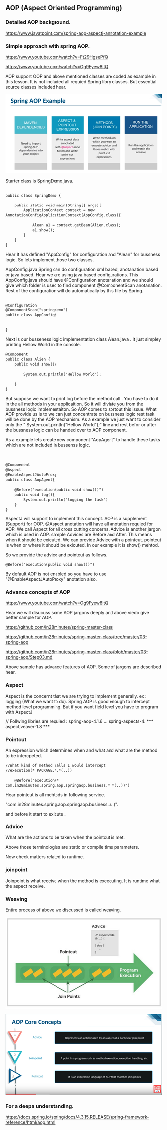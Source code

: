 
## AOP (Aspect Oriented Programming)




### Detailed AOP background.

https://www.javatpoint.com/spring-aop-aspectj-annotation-example



### Simple approach with spring AOP.

https://www.youtube.com/watch?v=Ft29HgsePfQ

https://www.youtube.com/watch?v=Og9Fyew8ltQ




AOP support OOP and above mentioned classes are coded as example in this lesson. It is not included all requied Spring libry classes. But essential source classes included hear.

![AOP- Approach](aop-2.PNG?raw=true "AOP- Approach")

Starter class is SpringDemo.java.


```

public class SpringDemo {

    public static void main(String[] args){
        ApplicationContext context = new AnnotationConfigApplicationContext(AppConfig.class){

            Alean a1 = context.getBean(Alien.class);
            a1.show();
        }
    }
}

```

Hear It has defined "AppConfig" for configuration and "Alean" for bussness logic.  So lets implement those two classes.

AppConfig.java
Spring can do configuration xml based, anotanation based or java based. Hear we are using java based configurations.
This AppConfig.java should have @Configuration anotanation and we should give which folder is used to find component
 @ComponentScan  anotanation. Rest of the configuration will do automatically by this file by Spring.

```

@Configuration
@ComponentScan("springdemo")
public class AppConfig{

    
}

```

Next is our busseness logic implementation class Alean.java . It just simpley printing Hellow World in the console.

```
@Component
public class Alien {
    public void show(){

        System.out.println("Hellow World");
        
    }
}
```

But suppose we want to print log before the method call .  You have to do it in the all methods in your applicaition. So it will diviate you from the bussness logic implementaiton. So AOP comes to sortout this issue. What AOP provide us is to 
we can just concentrate on bussness logic rest task will be done by the AOP mechanism. As a example we just want to consider only the " System.out.println("Hellow World");" line and rest befor or after the bussness logic can be handed over to AOP component.

As a example lets create new component "AopAgent" to handle these tasks which are not included in bussenss logic.

```


@Compoenent
@Aspect
@EnableAspectJAutoProxy
public class AopAgent{

    @Before("execution(public void show())")
    public void log(){
        System.out.println("logging the task")
    }
}

```

AspectJ will support to implement this concept. AOP is a supplement (Support) for OOP. @Aspect anotation will have all anotation requied for AOP. We call Aspect for all cross cutting concerns. 
Advice is another jargon which is used in AOP. sample Advices are Before and After. This means when it should be exicuted.
We can provide Advice with a pointcut. pointcut is when or where it should be exicuted. In our example it is show() mehtod.

So we provide the advice and pointcut as follows.

```
@Before("execution(public void show())")
```

By default AOP is not enabled so you have to use "@EnableAspectJAutoProxy" anotation also.


### Advance concepts of AOP

https://www.youtube.com/watch?v=Og9Fyew8ltQ

Hear we will disucuss some AOP jargons deeply and above viedo give better sample for AOP.

https://github.com/in28minutes/spring-master-class

https://github.com/in28minutes/spring-master-class/tree/master/03-spring-aop

https://github.com/in28minutes/spring-master-class/blob/master/03-spring-aop/Step03.md

Above sample has advance features of AOP. Some of jargons are described hear.

### Aspect
Aspect is the concernt that we are trying to implement generally. ex : logging (What we want to do).
Spring AOP is good enough to intercept method level programming. But if you want field level you have to program with 
AspectJ

// Follwing libries are requied :
spring-aop-4.1.6 ...
spring-aspects-4. ***
aspectjveaver-1.8 ***

### Pointcut
An expression which determines when and what and what are the method to be intercpeted.

```
//What kind of method calls I would intercept
//execution(* PACKAGE.*.*(..))
	
	@Before("execution(* com.in28minutes.spring.aop.springaop.business.*.*(..))")
```
Hear pointcut is all mehtods in following service.

"com.in28minutes.spring.aop.springaop.business.*.*(..)".

and before it start to exicute .

### Advice
What are the actions to be taken when the pointcut is met.

Above those terminologies are static or compile time parameters.

Now check matters related to runtime.

### joinpoint

Joinpoint is what receive when the method is excecuting. It is runtime what the aspect receive.


### Weaving

Entire process of above we discussed is called weaving.

![AOP](aop.PNG?raw=true "AOP")


![AOP](aop-core.PNG?raw=true "AOP")







### For a deepa understanding.

https://docs.spring.io/spring/docs/4.3.15.RELEASE/spring-framework-reference/html/aop.html